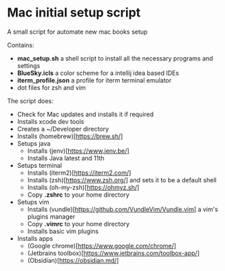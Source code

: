 # Mac initial setup script

A small script for automate new mac books setup

Contains:
 - **mac_setup.sh** a shell script to install all the necessary programs and settings
 - **BlueSky.icls** a color scheme for a intellij idea based IDEs
 - **iterm_profile.json** a profile for iterm terminal emulator
 - dot files for zsh and vim

 The script does:
 - Check for Mac updates and installs it if required
 - Installs xcode dev tools
 - Creates a ~/Developer directory
 - Installs (homebrew)[https://brew.sh/]
 - Setups java 
    - Installs (jenv)[https://www.jenv.be/]
    - Installs Java latest and 11th
 - Setups terminal
    - Installs (iterm2)[https://iterm2.com/]
    - Installs (zsh)[https://www.zsh.org/] and sets it to be a default shell
    - Installs (oh-my-zsh)[https://ohmyz.sh/]
    - Copy **.zshrc** to your home directory
 - Setups vim
    - Installs (vundle)[https://github.com/VundleVim/Vundle.vim] a vim's plugins manager
    - Copy **.vimrc** to your home directory
    - Installs basic vim plugins
 - Installs apps
    - (Google chrome)[https://www.google.com/chrome/]
    - (Jetbrains toolbox)[https://www.jetbrains.com/toolbox-app/]
    - (Obsidian)[https://obsidian.md/]


